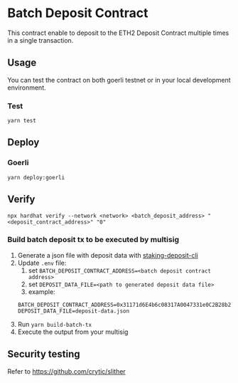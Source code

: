 # Batch Deposit Contract

This contract enable to deposit to the ETH2 Deposit Contract multiple times in a single transaction.

## Usage

You can test the contract on both goerli testnet or in your local development environment.

### Test

```
yarn test
```

## Deploy

### Goerli

```
yarn deploy:goerli
```

## Verify

`npx hardhat verify --network <network> <batch_deposit_address> "<deposit_contract_address>" "0"`

### Build batch deposit tx to be executed by multisig

1. Generate a json file with deposit data
   with [staking-deposit-cli](https://github.com/ethereum/staking-deposit-cli)
2. Update `.env` file:
    1. set `BATCH_DEPOSIT_CONTRACT_ADDRESS=<batch deposit contract address>`
    2. set `DEPOSIT_DATA_FILE=<path to generated deposit data file>`
    3. example:
   ```
   BATCH_DEPOSIT_CONTRACT_ADDRESS=0x31171d6E4b6c08317A0047331e0C2B28b28e5dfe
   DEPOSIT_DATA_FILE=deposit-data.json
   ```
4. Run `yarn build-batch-tx`
5. Execute the output from your multisig

## Security testing

Refer to https://github.com/crytic/slither
